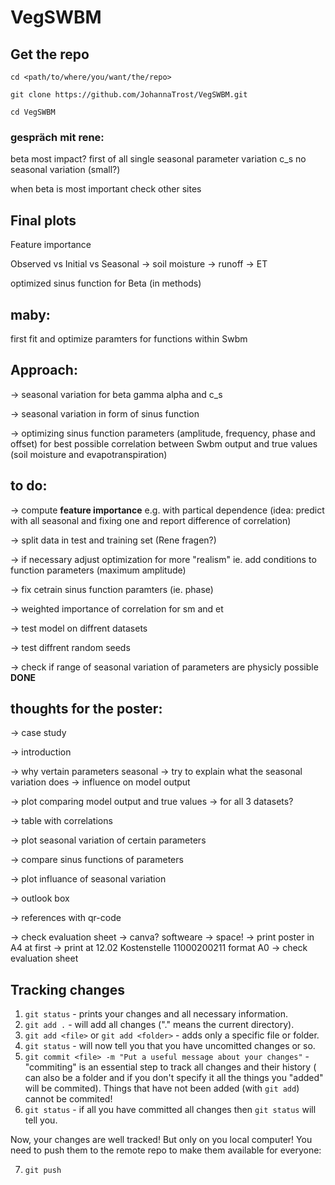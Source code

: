 # VegSWBM

## Get the repo
`cd <path/to/where/you/want/the/repo>`

`git clone https://github.com/JohannaTrost/VegSWBM.git`

`cd VegSWBM`
### gespräch mit rene:
beta most impact?
first of all single seasonal parameter variation
c_s no seasonal variation (small?)

when beta is most important check other sites

## Final plots
Feature importance

Observed vs Initial vs Seasonal
    -> soil moisture
    -> runoff
    -> ET

optimized sinus function for Beta (in methods)
    

## maby:

first fit and optimize paramters for functions within Swbm 

## Approach:

-> seasonal variation for beta gamma alpha and c_s

-> seasonal variation in form of sinus function

-> optimizing sinus function parameters (amplitude, frequency, phase and offset) for best possible correlation between Swbm output and true values (soil moisture and evapotranspiration)

## to do:

-> compute **feature importance** e.g. with partical dependence (idea: predict with all seasonal and fixing one and report difference of correlation)

-> split data in test and training set (Rene fragen?)

-> if necessary adjust optimization for more "realism" ie. add conditions to function parameters (maximum amplitude)

-> fix cetrain sinus function paramters (ie. phase)

-> weighted importance of correlation for sm and et

-> test model on diffrent datasets 

-> test diffrent random seeds

-> check if range of seasonal variation of parameters are physicly possible **DONE**

## thoughts for the poster:
-> case study

-> introduction

-> why vertain parameters seasonal
-> try to explain what the seasonal variation does 
-> influence on model output

-> plot comparing model output and true values 
-> for all 3 datasets?

-> table with correlations

-> plot seasonal variation of certain parameters

-> compare sinus functions of parameters

-> plot influance of seasonal variation

-> outlook box

-> references with qr-code

-> check evaluation sheet
-> canva? softweare
-> space!
-> print poster in A4 at first 
-> print at 12.02 Kostenstelle 11000200211 format A0
-> check evaluation sheet 


## Tracking changes

1. `git status` - prints your changes and all necessary information.
2. `git add .` - will add all changes ("." means the current directory).
3. `git add <file>` or `git add <folder>` - adds only a specific file or folder.
4. `git status` - will now tell you that you have uncomitted changes or so.
5. `git commit <file> -m "Put a useful message about your changes"` - "commiting" is an essential step to track all changes and their history (<file> can also be a folder and if you don't specify it all the things you "added" will be commited). Things that have not been added (with `git add`) cannot be commited!
6. `git status` - if all you have committed all changes then `git status` will tell you.

Now, your changes are well tracked! But only on you local computer! You need to push them to the remote repo to make them available for everyone:

7. `git push`


